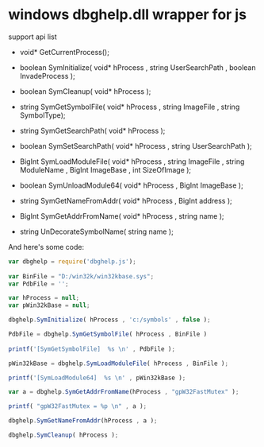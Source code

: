 # windows dbghelp.dll wrapper for js

support api list

 * void* GetCurrentProcess();    
   

 * boolean SymInitialize( void* hProcess , string UserSearchPath , boolean InvadeProcess );   
    
    
 * boolean SymCleanup( void* hProcess );    
     
     
 * string SymGetSymbolFile( void* hProcess , string ImageFile , string SymbolType);   
     
     
 * string SymGetSearchPath( void* hProcess );    
   
   
 * boolean SymSetSearchPath( void* hProcess , string UserSearchPath  );   
     
     
 * BigInt SymLoadModuleFile( void* hProcess , string ImageFile , string ModuleName , BigInt ImageBase , int SizeOfImage ); 
       
       
 * boolean SymUnloadModule64( void* hProcess , BigInt ImageBase );   
    
    
 * string SymGetNameFromAddr( void* hProcess , BigInt address );   
    
    
 * BigInt SymGetAddrFromName( void* hProcess , string name );  
     
     
 * string UnDecorateSymbolName( string name );   
    

And here's some code:

```javascript
var dbghelp = require('dbghelp.js');
	
var BinFile = "D:/win32k/win32kbase.sys";
var PdbFile = '';

var hProcess = null;
var pWin32kBase = null;

dbghelp.SymInitialize( hProcess , 'c:/symbols' , false );

PdbFile = dbghelp.SymGetSymbolFile( hProcess , BinFile )
    
printf('[SymGetSymbolFile]  %s \n' , PdbFile );

pWin32kBase = dbghelp.SymLoadModuleFile( hProcess , BinFile );

printf('[SymLoadModule64]  %s \n' , pWin32kBase );

var a = dbghelp.SymGetAddrFromName(hProcess , "gpW32FastMutex" );

printf( "gpW32FastMutex = %p \n" , a );

dbghelp.SymGetNameFromAddr(hProcess , a );

dbghelp.SymCleanup( hProcess );
```


